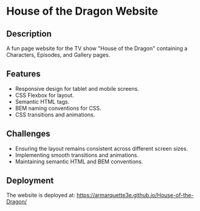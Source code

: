 # House of the Dragon Website

## Description

A fun page website for the TV show "House of the Dragon" containing a Characters, Episodes, and Gallery pages.

## Features

- Responsive design for tablet and mobile screens.
- CSS Flexbox for layout.
- Semantic HTML tags.
- BEM naming conventions for CSS.
- CSS transitions and animations.

## Challenges

- Ensuring the layout remains consistent across different screen sizes.
- Implementing smooth transitions and animations.
- Maintaining semantic HTML and BEM conventions.

## Deployment

The website is deployed at: https://armarquette3e.github.io/House-of-the-Dragon/
